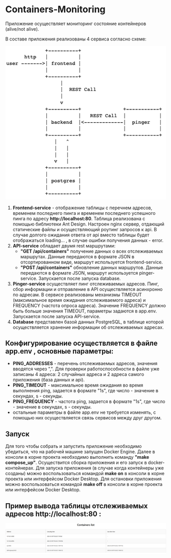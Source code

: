 # Containers-Monitoring

 Приложение осуществляет мониторинг состояние контейнеров (alive/not alive).
 
 В составе приложения реализованы 4 сервиса согласно схеме:
 
 ![Image alt](https://github.com/lvrdn/Containers-Monitoring/blob/main/app_structure.png)

 1. **Frontend-service** - отображение таблицы с перечнем адресов, временем последнего пинга и временем последнего успешного пинга по адресу **http://localhost:80**. Таблица реализована с помощью библиотеки Ant Design.
    Настроен nginx сервер, отдающий статические файлы и осуществляющий роутинг запросов к api. В случае долгого ожидания ответа от api вместо таблицы будет отображаться loading... , в случае ошибки получения данных - error.
 2. **API-service** обладает двумя rest маршрутами:
    * **"GET /api/containers"** получение данных о всех отслеживаемых маршрутах. Данные передаются в формате JSON в отсортированном виде, маршрут используется frontend-service.
    * **"POST /api/containers"** обновление данных маршрутов. Данные передаются в формате JSON, маршрут используется pinger-service.
    Запускается после запуска database.
 3. **Pinger-service** осуществляет пинг отслеживаемых адресов. Пинг, сбор информации и отправление в API осуществляется асинхронно по адресам. В сервисе реализованы механизмы TIMEOUT (максимальное время ожидания отслеживаемого адреса) и FREQUENCY (частота опроса адреса).
    Значение FREQUENCY должно быть больше значения TIMEOUT, параметры задаются в app.env.
    Запускается после запуска API-service.
 5. **Database** представлен базой данных PostgreSQL, в таблице которой осуществляется хранение информации об отслеживаемых адресах.

 ## Конфигурирование осуществляется в файле **app.env** , основные параметры:
 * **PING_ADDRESSES** - перечень отслеживаемых адресов, значения вводятся через ",". Для проверки работоспособности в файле уже записаны 4 адреса: 2 случайных адреса и 2 адреса самого приложения (база данных и api).
 * **PING_TIMEOUT** - максимальное время ожидания во время выполнения ping, задается в формате "1s", где число - значение в секундах, s - секунды.
 * **PING_FREQUENCY** - частота ping, задается в формате "1s", где число - значение в секундах, s - секунды.
 * остальные параметры в файле app.env не требуется изменять, с помощью них осуществляется связь сервисов между друг другом.

 ## Запуск

 Для того чтобы собрать и запустить приложение необходимо убедиться, что на рабочей машине запущен Docker Engine.
 Далее в консоли в корне проекта необходимо выполнить команду **"make compose_up"**. Осуществится сборка приложения и его запуск в docker-контейнерах.
 Для запуска приложения (в случае когда контейнеры уже созданы) можно воспользоваться командой **make on** в консоли в корне проекта или интерфейсом Docker Desktop.
 Для остановки приложения можно воспользоваться командой **make off** в консоли в корне проекта или интерфейсом Docker Desktop.

 ## Пример вывода таблицы отслеживаемых адресов **http://localhost:80** :

![Image alt](https://github.com/lvrdn/Containers-Monitoring/blob/main/table_example.png)
